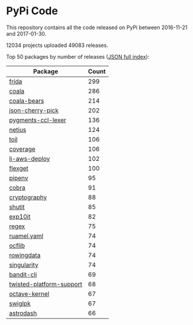 # PyPi Code

This repository contains all the code released on PyPi between 2016-11-21 and 2017-01-30.

12034 projects uploaded 49083 releases. 

Top 50 packages by number of releases ([JSON full index](./index.json)):

| Package   | Count |
|-----------|-------|
| [frida](https://github.com/pypi-data/pypi-code-15/tree/import/frida) | 299 |
| [coala](https://github.com/pypi-data/pypi-code-15/tree/import/coala) | 286 |
| [coala-bears](https://github.com/pypi-data/pypi-code-15/tree/import/coala-bears) | 214 |
| [json-cherry-pick](https://github.com/pypi-data/pypi-code-15/tree/import/json-cherry-pick) | 202 |
| [pygments-ccl-lexer](https://github.com/pypi-data/pypi-code-15/tree/import/pygments-ccl-lexer) | 136 |
| [netius](https://github.com/pypi-data/pypi-code-15/tree/import/netius) | 124 |
| [toil](https://github.com/pypi-data/pypi-code-15/tree/import/toil) | 106 |
| [coverage](https://github.com/pypi-data/pypi-code-15/tree/import/coverage) | 106 |
| [li-aws-deploy](https://github.com/pypi-data/pypi-code-15/tree/import/li-aws-deploy) | 102 |
| [flexget](https://github.com/pypi-data/pypi-code-15/tree/import/flexget) | 100 |
| [pipenv](https://github.com/pypi-data/pypi-code-15/tree/import/pipenv) | 95 |
| [cobra](https://github.com/pypi-data/pypi-code-15/tree/import/cobra) | 91 |
| [cryptography](https://github.com/pypi-data/pypi-code-15/tree/import/cryptography) | 88 |
| [shutit](https://github.com/pypi-data/pypi-code-15/tree/import/shutit) | 85 |
| [exp10it](https://github.com/pypi-data/pypi-code-15/tree/import/exp10it) | 82 |
| [regex](https://github.com/pypi-data/pypi-code-15/tree/import/regex) | 75 |
| [ruamel.yaml](https://github.com/pypi-data/pypi-code-15/tree/import/ruamel.yaml) | 74 |
| [ocflib](https://github.com/pypi-data/pypi-code-15/tree/import/ocflib) | 74 |
| [rowingdata](https://github.com/pypi-data/pypi-code-15/tree/import/rowingdata) | 74 |
| [singularity](https://github.com/pypi-data/pypi-code-15/tree/import/singularity) | 74 |
| [bandit-cli](https://github.com/pypi-data/pypi-code-15/tree/import/bandit-cli) | 69 |
| [twisted-platform-support](https://github.com/pypi-data/pypi-code-15/tree/import/twisted-platform-support) | 68 |
| [octave-kernel](https://github.com/pypi-data/pypi-code-15/tree/import/octave-kernel) | 67 |
| [swiglpk](https://github.com/pypi-data/pypi-code-15/tree/import/swiglpk) | 67 |
| [astrodash](https://github.com/pypi-data/pypi-code-15/tree/import/astrodash) | 66 |
